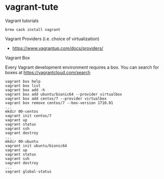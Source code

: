 # vagrant-tute

Vagrant tutorials

```
brew cask install vagrant
```

Vagrant Providers (i.e. choice of virtualization)

- https://www.vagrantup.com/docs/providers/


Vagrant Box

Every Vagrant development environment requires a box. You can search for boxes at https://vagrantcloud.com/search

```
vagrant box help
vagrant box list
vagrant box add -h
vagrant box add ubuntu/bionic64 --provider virtualbox
vagrant box add centos/7 --provider virtualbox
vagrant box remove centos/7 --box-version 1710.01
...
mkdir 00-centos
vagrant init centos/7
vagrant up
vagrant status
vagrant ssh
vagrant destroy
...
mkdir 00-ubuntu
vagrant init ubuntu/bionic64
vagrant up
vagrant status
vagrant ssh
vagrant destroy
...
vagrant global-status
```
